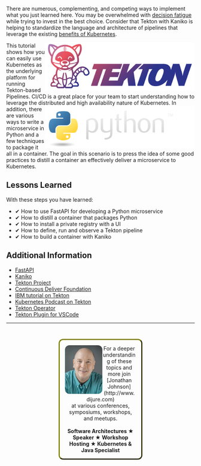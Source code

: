 
There are numerous, complementing, and competing ways to implement what you just learned here. You may be overwhelmed with [decision fatigue](https://en.wikipedia.org/wiki/Decision_fatigue) while trying to invest in the best choice. Consider that Tekton with Kaniko is helping to standardize the language and architecture of pipelines that leverage the existing [benefits of Kubernetes](https://kubernetes.io/docs/concepts/overview/what-is-kubernetes/#why-you-need-kubernetes-and-what-can-it-do).

<img align="right" src="./assets/tekton.png" width="400">
This tutorial shows how you can easily use Kubernetes as the underlying platform for running Tekton-based Pipelines. CI/CD is a great place for your team to start understanding how to leverage the distributed and high availability nature of Kubernetes.

<img align="right" src="./assets/python.png" width="400">
In addition, there are various ways to write a microservice in Python and a few techniques to package it all in a container. The goal in this scenario is to press the idea of some good practices to distill a container an effectively deliver a microservice to Kubernetes.

## Lessons Learned ##

With these steps you have learned:

- &#x2714; How to use FastAPI for developing a Python microservice
- &#x2714; How to distill a container that packages Python
- &#x2714; How to install a private registry with a UI
- &#x2714; How to define, run and observe a Tekton pipeline
- &#x2714; How to build a container with Kaniko

## Additional Information ##

* [FastAPI](https://fastapi.tiangolo.com/)
* [Kaniko](https://github.com/GoogleContainerTools/kaniko)
* [Tekton Project](https://tekton.dev)
* [Continuous Deliver Foundation](https://cd.foundation/)
* [IBM tutorial on Tekton](https://developer.ibm.com/tutorials/deploy-a-hello-world-application-on-kubernetes-using-tekton-pipelines/)
* [Kubernetes Podcast on Tekton](https://kubernetespodcast.com/episode/047-tekton/)
* [Tekton Operator](https://github.com/tektoncd/operator)
* [Tekton Plugin for VSCode](https://github.com/redhat-developer/vscode-tekton)

------
<p style="text-align: center; padding: 1em; margin: 3em; margin-left: 10em; margin-right: 10em; border-; 1px; border-color: olive;  border-radius: 12px; border-style:outset">
<img align="left" src="./assets/jonathan-johnson.jpg" width="100" style="border-radius: 12px">
For a deeper understanding of these topics and more join <br>[Jonathan Johnson](http://www.dijure.com)<br> at various conferences, symposiums, workshops, and meetups.
<br><br>
<b>Software Architectures ★ Speaker ★ Workshop Hosting ★ Kubernetes & Java Specialist</b>
</p>
